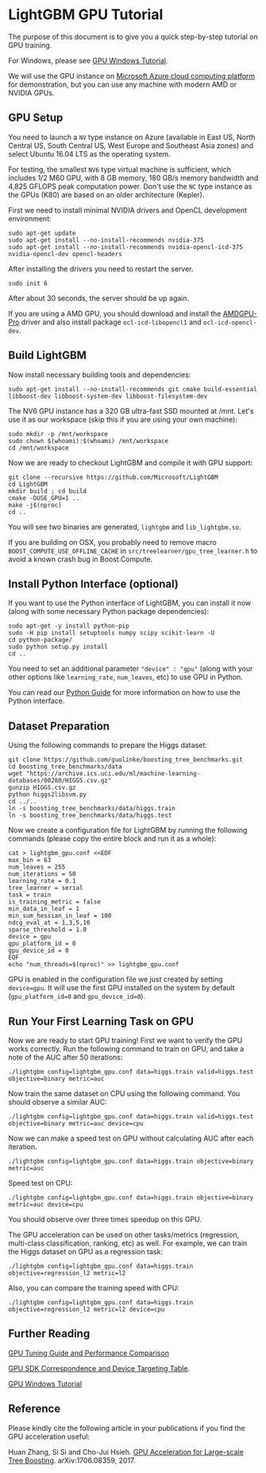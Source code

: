 LightGBM GPU Tutorial
=====================

The purpose of this document is to give you a quick step-by-step tutorial on GPU training.

For Windows, please see [GPU Windows Tutorial](./GPU-Windows.md).

We will use the GPU instance on [Microsoft Azure cloud computing platform](https://azure.microsoft.com/) for demonstration, but you can use any machine with modern AMD or NVIDIA GPUs.

GPU Setup
---------

You need to launch a `NV` type instance on Azure (available in East US, North Central US, South Central US, West Europe and Southeast Asia zones) and select Ubuntu 16.04 LTS as the operating system.

For testing, the smallest `NV6` type virtual machine is sufficient, which includes 1/2 M60 GPU, with 8 GB memory, 180 GB/s memory bandwidth and 4,825 GFLOPS peak computation power. Don't use the `NC` type instance as the GPUs (K80) are based on an older architecture (Kepler).

First we need to install minimal NVIDIA drivers and OpenCL development environment:

```
sudo apt-get update
sudo apt-get install --no-install-recommends nvidia-375
sudo apt-get install --no-install-recommends nvidia-opencl-icd-375 nvidia-opencl-dev opencl-headers
```

After installing the drivers you need to restart the server.

```
sudo init 6
```

After about 30 seconds, the server should be up again.

If you are using a AMD GPU, you should download and install the [AMDGPU-Pro](http://support.amd.com/en-us/download/linux) driver and also install package `ocl-icd-libopencl1` and `ocl-icd-opencl-dev`.

Build LightGBM
--------------

Now install necessary building tools and dependencies:

```
sudo apt-get install --no-install-recommends git cmake build-essential libboost-dev libboost-system-dev libboost-filesystem-dev
```

The NV6 GPU instance has a 320 GB ultra-fast SSD mounted at /mnt. Let's use it as our workspace (skip this if you are using your own machine):

```
sudo mkdir -p /mnt/workspace
sudo chown $(whoami):$(whoami) /mnt/workspace
cd /mnt/workspace
```

Now we are ready to checkout LightGBM and compile it with GPU support:

```
git clone --recursive https://github.com/Microsoft/LightGBM
cd LightGBM
mkdir build ; cd build
cmake -DUSE_GPU=1 .. 
make -j$(nproc)
cd ..
```

You will see two binaries are generated, `lightgbm` and `lib_lightgbm.so`.

If you are building on OSX, you probably need to remove macro `BOOST_COMPUTE_USE_OFFLINE_CACHE` in `src/treelearner/gpu_tree_learner.h` to avoid a known crash bug in Boost.Compute.

Install Python Interface (optional)
-----------------------------------

If you want to use the Python interface of LightGBM, you can install it now (along with some necessary Python package dependencies):

```
sudo apt-get -y install python-pip
sudo -H pip install setuptools numpy scipy scikit-learn -U
cd python-package/
sudo python setup.py install
cd ..
```

You need to set an additional parameter `"device" : "gpu"` (along with your other options like `learning_rate`, `num_leaves`, etc) to use GPU in Python.

You can read our [Python Guide](https://github.com/Microsoft/LightGBM/tree/master/examples/python-guide) for more information on how to use the Python interface.

Dataset Preparation
-------------------

Using the following commands to prepare the Higgs dataset:

```
git clone https://github.com/guolinke/boosting_tree_benchmarks.git
cd boosting_tree_benchmarks/data
wget "https://archive.ics.uci.edu/ml/machine-learning-databases/00280/HIGGS.csv.gz"
gunzip HIGGS.csv.gz
python higgs2libsvm.py
cd ../..
ln -s boosting_tree_benchmarks/data/higgs.train
ln -s boosting_tree_benchmarks/data/higgs.test
```

Now we create a configuration file for LightGBM by running the following commands (please copy the entire block and run it as a whole):

```
cat > lightgbm_gpu.conf <<EOF
max_bin = 63
num_leaves = 255
num_iterations = 50
learning_rate = 0.1
tree_learner = serial
task = train
is_training_metric = false
min_data_in_leaf = 1
min_sum_hessian_in_leaf = 100
ndcg_eval_at = 1,3,5,10
sparse_threshold = 1.0
device = gpu
gpu_platform_id = 0
gpu_device_id = 0
EOF
echo "num_threads=$(nproc)" >> lightgbm_gpu.conf
```

GPU is enabled in the configuration file we just created by setting `device=gpu`. It will use the first GPU installed on the system by default (`gpu_platform_id=0` and `gpu_device_id=0`).

Run Your First Learning Task on GPU
-----------------------------------

Now we are ready to start GPU training! First we want to verify the GPU works correctly. Run the following command to train on GPU, and take a note of the AUC after 50 iterations:

```
./lightgbm config=lightgbm_gpu.conf data=higgs.train valid=higgs.test objective=binary metric=auc
```

Now train the same dataset on CPU using the following command. You should observe a similar AUC:

```
./lightgbm config=lightgbm_gpu.conf data=higgs.train valid=higgs.test objective=binary metric=auc device=cpu
```

Now we can make a speed test on GPU without calculating AUC after each iteration.

```
./lightgbm config=lightgbm_gpu.conf data=higgs.train objective=binary metric=auc
```

Speed test on CPU:

```
./lightgbm config=lightgbm_gpu.conf data=higgs.train objective=binary metric=auc device=cpu
```

You should observe over three times speedup on this GPU.

The GPU acceleration can be used on other tasks/metrics (regression, multi-class classification, ranking, etc) as well. For example, we can train the Higgs dataset on GPU as a regression task:

```
./lightgbm config=lightgbm_gpu.conf data=higgs.train objective=regression_l2 metric=l2
```

Also, you can compare the training speed with CPU:

```
./lightgbm config=lightgbm_gpu.conf data=higgs.train objective=regression_l2 metric=l2 device=cpu
```

Further Reading
---------------

[GPU Tuning Guide and Performance Comparison](./GPU-Performance.md)

[GPU SDK Correspondence and Device Targeting Table](./GPU-Targets.md).

[GPU Windows Tutorial](./GPU-Windows.md)

Reference
---------

Please kindly cite the following article in your publications if you find the GPU acceleration useful:

Huan Zhang, Si Si and Cho-Jui Hsieh. [GPU Acceleration for Large-scale Tree Boosting](https://arxiv.org/abs/1706.08359). arXiv:1706.08359, 2017.

